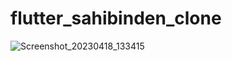 # flutter_sahibinden_clone

![Screenshot_20230418_133415](https://user-images.githubusercontent.com/111883993/232751971-3010b5e1-5aea-4fd5-8f14-0d0d04a23c18.png)
